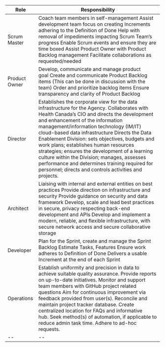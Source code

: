 <html>
<body>
<!--StartFragment-->

Role | Responsibility
-- | --
Scrum Master | Coach team members in self-management Assist development team focus on creating Increments adhering to the Definition of Done Help with removal of impediments impacting Scrum Team’s progress Enable Scrum events and ensure they are time boxed Assist Product Owner with Product Backlog management Facilitate collaborations as requested/needed
Product Owner | Develop, communicate and manage product goal Create and communicate Product Backlog items (This can be done in discussion with the team) Order and prioritize backlog items Ensure transparency and clarity of Product Backlog
Director | Establishes the corporate view for the data infrastructure for the Agency. Collaborates with Health Canada’s CIO and directs the development and enhancement of the information management/information technology (IM/IT) cloud-based data infrastructure Directs the Data Enablement Division: sets objectives, budgets and work plans; establishes human resources strategies; ensures the development of a learning culture within the Division; manages, assesses performance and determines training required for personnel; directs and controls activities and projects.
Architect | Liaising with internal and external entities on best practices Provide direction on infrastructure and security Provide guidance on security and data framework Develop, scale and lead best practices in secure, privacy respecting back-end development and APIs Develop and implement a modern, reliable, and flexible infrastructure, with secure network access and secure collaborative storage
Developer | Plan for the Sprint, create and manage the Sprint Backlog Estimate Tasks, Features Ensure work adheres to Definition of Done Delivers a usable Increment at the end of each Sprint
Operations | Establish uniformity and precision in data to achieve suitable quality assurance. Provide reports on up-to-date initiatives. Monitor and support team members with GitHub project related questions Aim for continuous improvement via feedback provided from user(s). Reconcile and maintain project tracker database. Create centralized location for FAQs and informative hub. Seek method(s) of automation, if applicable to reduce admin task time. Adhere to ad-hoc requests.
-- | --


<!--EndFragment-->
</body>
</html>
